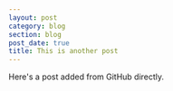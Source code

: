 ```yaml
---
layout: post
category: blog
section: blog
post_date: true
title: This is another post
---
```


Here's a post added from GitHub directly.
